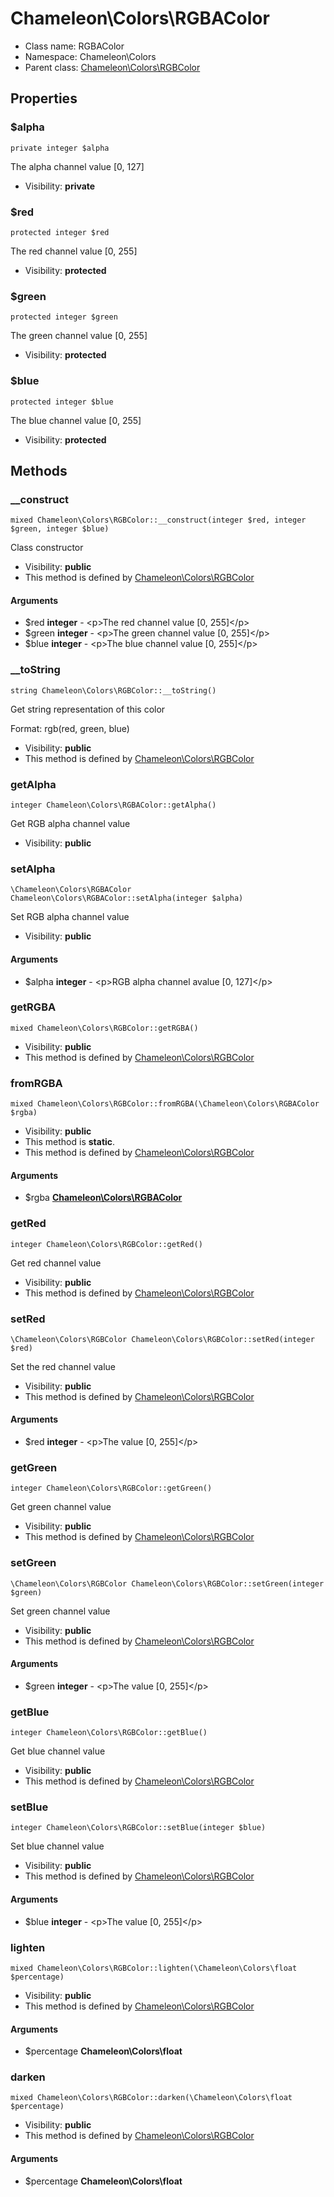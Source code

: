 Chameleon\Colors\RGBAColor
===============






* Class name: RGBAColor
* Namespace: Chameleon\Colors
* Parent class: [Chameleon\Colors\RGBColor](Chameleon-Colors-RGBColor.md)





Properties
----------


### $alpha

    private integer $alpha

The alpha channel value [0, 127]



* Visibility: **private**


### $red

    protected integer $red

The red channel value [0, 255]



* Visibility: **protected**


### $green

    protected integer $green

The green channel value [0, 255]



* Visibility: **protected**


### $blue

    protected integer $blue

The blue channel value [0, 255]



* Visibility: **protected**


Methods
-------


### __construct

    mixed Chameleon\Colors\RGBColor::__construct(integer $red, integer $green, integer $blue)

Class constructor



* Visibility: **public**
* This method is defined by [Chameleon\Colors\RGBColor](Chameleon-Colors-RGBColor.md)


#### Arguments
* $red **integer** - &lt;p&gt;The red channel value [0, 255]&lt;/p&gt;
* $green **integer** - &lt;p&gt;The green channel value [0, 255]&lt;/p&gt;
* $blue **integer** - &lt;p&gt;The blue channel value [0, 255]&lt;/p&gt;



### __toString

    string Chameleon\Colors\RGBColor::__toString()

Get string representation of this color

Format: rgb(red, green, blue)

* Visibility: **public**
* This method is defined by [Chameleon\Colors\RGBColor](Chameleon-Colors-RGBColor.md)




### getAlpha

    integer Chameleon\Colors\RGBAColor::getAlpha()

Get RGB alpha channel value



* Visibility: **public**




### setAlpha

    \Chameleon\Colors\RGBAColor Chameleon\Colors\RGBAColor::setAlpha(integer $alpha)

Set RGB alpha channel value



* Visibility: **public**


#### Arguments
* $alpha **integer** - &lt;p&gt;RGB alpha channel avalue [0, 127]&lt;/p&gt;



### getRGBA

    mixed Chameleon\Colors\RGBColor::getRGBA()





* Visibility: **public**
* This method is defined by [Chameleon\Colors\RGBColor](Chameleon-Colors-RGBColor.md)




### fromRGBA

    mixed Chameleon\Colors\RGBColor::fromRGBA(\Chameleon\Colors\RGBAColor $rgba)





* Visibility: **public**
* This method is **static**.
* This method is defined by [Chameleon\Colors\RGBColor](Chameleon-Colors-RGBColor.md)


#### Arguments
* $rgba **[Chameleon\Colors\RGBAColor](Chameleon-Colors-RGBAColor.md)**



### getRed

    integer Chameleon\Colors\RGBColor::getRed()

Get red channel value



* Visibility: **public**
* This method is defined by [Chameleon\Colors\RGBColor](Chameleon-Colors-RGBColor.md)




### setRed

    \Chameleon\Colors\RGBColor Chameleon\Colors\RGBColor::setRed(integer $red)

Set the red channel value



* Visibility: **public**
* This method is defined by [Chameleon\Colors\RGBColor](Chameleon-Colors-RGBColor.md)


#### Arguments
* $red **integer** - &lt;p&gt;The value [0, 255]&lt;/p&gt;



### getGreen

    integer Chameleon\Colors\RGBColor::getGreen()

Get green channel value



* Visibility: **public**
* This method is defined by [Chameleon\Colors\RGBColor](Chameleon-Colors-RGBColor.md)




### setGreen

    \Chameleon\Colors\RGBColor Chameleon\Colors\RGBColor::setGreen(integer $green)

Set green channel value



* Visibility: **public**
* This method is defined by [Chameleon\Colors\RGBColor](Chameleon-Colors-RGBColor.md)


#### Arguments
* $green **integer** - &lt;p&gt;The value [0, 255]&lt;/p&gt;



### getBlue

    integer Chameleon\Colors\RGBColor::getBlue()

Get blue channel value



* Visibility: **public**
* This method is defined by [Chameleon\Colors\RGBColor](Chameleon-Colors-RGBColor.md)




### setBlue

    integer Chameleon\Colors\RGBColor::setBlue(integer $blue)

Set blue channel value



* Visibility: **public**
* This method is defined by [Chameleon\Colors\RGBColor](Chameleon-Colors-RGBColor.md)


#### Arguments
* $blue **integer** - &lt;p&gt;The value [0, 255]&lt;/p&gt;



### lighten

    mixed Chameleon\Colors\RGBColor::lighten(\Chameleon\Colors\float $percentage)





* Visibility: **public**
* This method is defined by [Chameleon\Colors\RGBColor](Chameleon-Colors-RGBColor.md)


#### Arguments
* $percentage **Chameleon\Colors\float**



### darken

    mixed Chameleon\Colors\RGBColor::darken(\Chameleon\Colors\float $percentage)





* Visibility: **public**
* This method is defined by [Chameleon\Colors\RGBColor](Chameleon-Colors-RGBColor.md)


#### Arguments
* $percentage **Chameleon\Colors\float**


